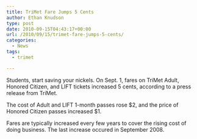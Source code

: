 ```yaml
---
title: TriMet Fare Jumps 5 Cents
author: Ethan Knudson
type: post
date: 2010-09-15T04:43:17+00:00
url: /2010/09/15/trimet-fare-jumps-5-cents/
categories:
  - News
tags:
  - trimet

---
```

Students, start saving your nickels. On Sept. 1, fares on TriMet Adult, Honored Citizen, and LIFT tickets increased 5 cents, according to a press release from TriMet.

The cost of Adult and LIFT 1-month passes rose $2, and the price of Honored Citizen passes increased $1.

Fares are typically increased every few years to cover the rising cost of doing business. The last increase occured in September 2008.